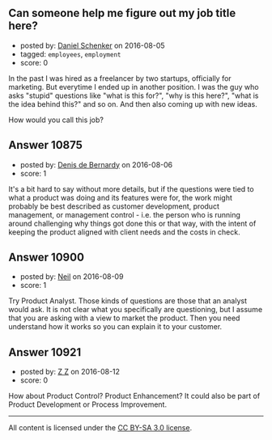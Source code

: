 ## Can someone help me figure out my job title here?

- posted by: [Daniel Schenker](https://stackexchange.com/users/1286606/daniel-schenker) on 2016-08-05
- tagged: `employees`, `employment`
- score: 0

In the past I was hired as a freelancer by two startups, officially for marketing. But everytime I ended up in another position. I was the guy who asks "stupid" questions like "what is this for?", "why is this here?", "what is the idea behind this?" and so on. And then also coming up with new ideas.

How would you call this job?


## Answer 10875

- posted by: [Denis de Bernardy](https://stackexchange.com/users/182468/denis-de-bernardy) on 2016-08-06
- score: 1

It's a bit hard to say without more details, but if the questions were tied to what a product was doing and its features were for, the work might probably be best described as customer development, product management, or management control - i.e. the person who is running around challenging why things got done this or that way, with the intent of keeping the product aligned with client needs and the costs in check.


## Answer 10900

- posted by: [Neil](https://stackexchange.com/users/2711480/neil) on 2016-08-09
- score: 1

Try Product Analyst. Those kinds of questions are those that an analyst would ask. It is not clear what you specifically are questioning, but I assume that you are asking with a view to market the product. Then you need understand how it works so you can explain it to your customer. 


## Answer 10921

- posted by: [Z Z](https://stackexchange.com/users/7691178/z-z) on 2016-08-12
- score: 0

How about Product Control? Product Enhancement? It could also be part of Product Development or Process Improvement.



---

All content is licensed under the [CC BY-SA 3.0 license](https://creativecommons.org/licenses/by-sa/3.0/).
